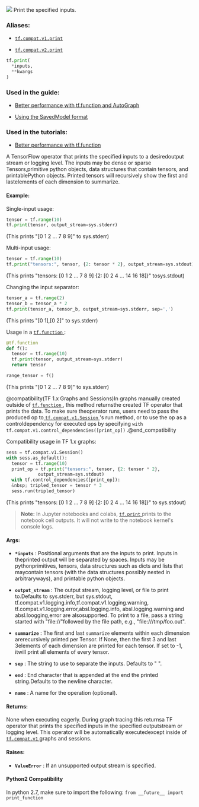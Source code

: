 ![](https://tensorflow.google.cn/images/tf_logo_32px.png)
Print the specified inputs.

### Aliases:

- [ `tf.compat.v1.print` ](/api_docs/python/tf/print)

- [ `tf.compat.v2.print` ](/api_docs/python/tf/print)


```python
tf.print(
  *inputs,
  **kwargs
)

```


### Used in the guide:

- [Better performance with tf.function and AutoGraph](https://tensorflow.google.cn/guide/function)

- [Using the SavedModel format](https://tensorflow.google.cn/guide/saved_model)

### Used in the tutorials:

- [Better performance with tf.function](https://tensorflow.google.cn/tutorials/customization/performance)

A TensorFlow operator that prints the specified inputs to a desiredoutput stream or logging level. The inputs may be dense or sparse Tensors,primitive python objects, data structures that contain tensors, and printablePython objects. Printed tensors will recursively show the first and lastelements of each dimension to summarize.

#### Example:

Single-input usage:


```python
tensor = tf.range(10)
tf.print(tensor, output_stream=sys.stderr)

```


(This prints "[0 1 2 ... 7 8 9]" to sys.stderr)

Multi-input usage:


```python
tensor = tf.range(10)
tf.print("tensors:", tensor, {2: tensor * 2}, output_stream=sys.stdout)

```


(This prints "tensors: [0 1 2 ... 7 8 9] {2: [0 2 4 ... 14 16 18]}" tosys.stdout)

Changing the input separator:


```python
tensor_a = tf.range(2)
tensor_b = tensor_a * 2
tf.print(tensor_a, tensor_b, output_stream=sys.stderr, sep=',')

```


(This prints "[0 1],[0 2]" to sys.stderr)

Usage in a [ `tf.function` ](https://tensorflow.google.cn/api_docs/python/tf/function):


```python
@tf.function
def f():
  tensor = tf.range(10)
  tf.print(tensor, output_stream=sys.stderr)
  return tensor

range_tensor = f()

```


(This prints "[0 1 2 ... 7 8 9]" to sys.stderr)

@compatibility(TF 1.x Graphs and Sessions)In graphs manually created outside of [ `tf.function` ](https://tensorflow.google.cn/api_docs/python/tf/function), this method returnsthe created TF operator that prints the data. To make sure theoperator runs, users need to pass the produced op to[ `tf.compat.v1.Session` ](https://tensorflow.google.cn/api_docs/python/tf/compat/v1/Session)'s run method, or to use the op as a controldependency for executed ops by specifying `with tf.compat.v1.control_dependencies([print_op])` .@end_compatibility

Compatibility usage in TF 1.x graphs:


```python
sess = tf.compat.v1.Session()
with sess.as_default():
  tensor = tf.range(10)
  print_op = tf.print("tensors:", tensor, {2: tensor * 2},
            output_stream=sys.stdout)
  with tf.control_dependencies([print_op]):
  &nbsp; tripled_tensor = tensor * 3
  sess.run(tripled_tensor)

```


(This prints "tensors: [0 1 2 ... 7 8 9] {2: [0 2 4 ... 14 16 18]}" to  sys.stdout)

>**Note:**  In Jupyter notebooks and colabs, <a href="https://tensorflow.google.cn/api_docs/python/tf/print"> `tf.print` </a> prints to the notebook  cell outputs. It will not write to the notebook kernel's console logs.

#### Args:

- **`*inputs`** : Positional arguments that are the inputs to print. Inputs in theprinted output will be separated by spaces. Inputs may be pythonprimitives, tensors, data structures such as dicts and lists that maycontain tensors (with the data structures possibly nested in arbitraryways), and printable python objects.

- **`output_stream`** : The output stream, logging level, or file to print to.Defaults to sys.stderr, but sys.stdout, tf.compat.v1.logging.info,tf.compat.v1.logging.warning, tf.compat.v1.logging.error,absl.logging.info, absl.logging.warning and absl.loogging,error are alsosupported. To print to a file, pass a string started with "file://"followed by the file path, e.g., "file:///tmp/foo.out".

- **`summarize`** : The first and last  `summarize`  elements within each dimension arerecursively printed per Tensor. If None, then the first 3 and last 3elements of each dimension are printed for each tensor. If set to -1, itwill print all elements of every tensor.

- **`sep`** : The string to use to separate the inputs. Defaults to " ".

- **`end`** : End character that is appended at the end the printed string.Defaults to the newline character.

- **`name`** : A name for the operation (optional).

#### Returns:

None when executing eagerly. During graph tracing this returnsa TF operator that prints the specified inputs in the specified outputstream or logging level. This operator will be automatically executedexcept inside of [ `tf.compat.v1` ](https://tensorflow.google.cn/api_docs/python/tf/compat/v1) graphs and sessions.

#### Raises:

- **`ValueError`** : If an unsupported output stream is specified.

#### Python2 Compatibility

In python 2.7, make sure to import the following: `from __future__ import print_function` 
